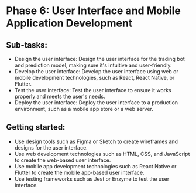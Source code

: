 # Phase 6: User Interface and Mobile Application Development
## Sub-tasks:

- Design the user interface: Design the user interface for the trading bot and prediction model, making sure it's intuitive and user-friendly.
- Develop the user interface: Develop the user interface using web or mobile development technologies, such as React, React Native, or Flutter.
- Test the user interface: Test the user interface to ensure it works properly and meets the user's needs.
- Deploy the user interface: Deploy the user interface to a production environment, such as a mobile app store or a web server.

## Getting started:

- Use design tools such as Figma or Sketch to create wireframes and designs for the user interface.
- Use web development technologies such as HTML, CSS, and JavaScript to create the web-based user interface.
- Use mobile app development technologies such as React Native or Flutter to create the mobile app-based user interface.
- Use testing frameworks such as Jest or Enzyme to test the user interface.